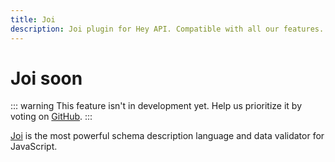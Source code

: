 ```yaml
---
title: Joi
description: Joi plugin for Hey API. Compatible with all our features.
---
```


# Joi <span data-soon>soon</span>

::: warning
This feature isn't in development yet. Help us prioritize it by voting on [GitHub](https://github.com/hey-api/openapi-ts/issues/1477).
:::

[Joi](https://joi.dev/) is the most powerful schema description language and data validator for JavaScript.

<!--@include: ../../sponsors.md-->
